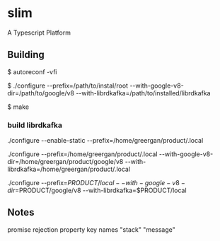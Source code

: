 # slim
A Typescript Platform

## Building
$ autoreconf -vfi  

$ ./configure --prefix=/path/to/instal/root --with-google-v8-dir=/path/to/google/v8 --with-librdkafka=/path/to/installed/librdkafka

$ make


### build librdkafka
./configure --enable-static --prefix=/home/greergan/product/.local


./configure --prefix=/home/greergan/product/.local --with-google-v8-dir=/home/greergan/product/google/v8 --with-librdkafka=/home/greergan/product/.local

./configure --prefix=$PRODUCT/local --with-google-v8-dir=$PRODUCT/google/v8 --with-librdkafka=$PRODUCT/local


## Notes
promise rejection property key names
"stack"
"message"